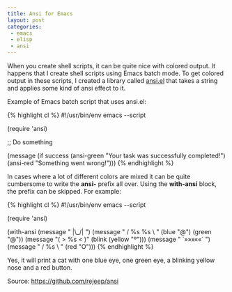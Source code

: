 ```yaml
---
title: Ansi for Emacs
layout: post
categories:
 - emacs
 - elisp
 - ansi
---
```


When you create shell scripts, it can be quite nice with colored
output. It happens that I create shell scripts using Emacs batch
mode. To get colored output in these scripts, I created a library
called
[ansi.el](https://github.com/rejeep/ansi)
that takes a string and applies some kind of ansi effect to it.

Example of Emacs batch script that uses ansi.el:

{% highlight cl %}
#!/usr/bin/env emacs --script

(require 'ansi)

;; Do something

(message
 (if success
     (ansi-green "Your task was successfully completed!")
   (ansi-red "Something went wrong!")))
{% endhighlight %}

In cases where a lot of different colors are mixed it can be quite
cumbersome to write the **ansi-** prefix all over. Using the
**with-ansi** block, the prefix can be skipped. For example:

{% highlight cl %}
#!/usr/bin/env emacs --script

(require 'ansi)

(with-ansi
 (message "  |\\_/|  ")
 (message " / %s %s \\ " (blue "@") (green "@"))
 (message "( > %s < )" (blink (yellow "º")))
 (message " `»»x««´ ")
 (message " /  %s  \\ " (red "O")))
{% endhighlight %}

Yes, it will print a cat with one blue eye, one green eye, a blinking
yellow nose and a red button.

Source: <https://github.com/rejeep/ansi>
